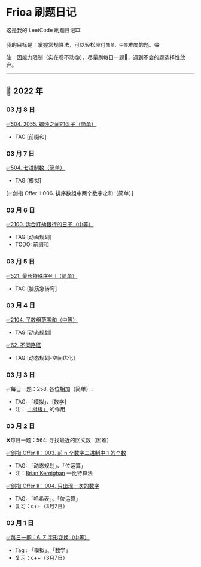 # Frioa 刷题日记
这是我的 LeetCode 刷题日记🎞

我的目标是：掌握常规算法，可以轻松应付`简单、中等`难度的题。😁

注：因能力限制（实在卷不动😱），尽量刷每日一题🤣，遇到不会的题选择性放弃。


*** 

## 📅 2022 年

### 03 月 8 日
[✅504. 2055. 蜡烛之间的盘子（简单）](https://juejin.cn/post/7072708728684249119/)
- TAG [前缀和]

### 03 月 7 日
[✅504. 七进制数（简单）](https://juejin.cn/post/7072140317079633934/)
- TAG [模拟]

[✅剑指 Offer II 006. 排序数组中两个数字之和（简单）]

### 03 月 6 日
[✅2100. 适合打劫银行的日子（中等）](https://juejin.cn/post/7071819446796599304/)
- TAG [动画规划]
- TODO: 前缀和

### 03 月 5 日
[✅521. 最长特殊序列 Ⅰ（简单）](https://juejin.cn/post/7071478535503740965/)
- TAG [脑筋急转弯]

### 03 月 4 日
[✅2104. 子数组范围和（中等）](https://juejin.cn/post/7071239216054665230/) 
- TAG [动态规划]

[✅62. 不同路径]()
- TAG [动态规划-空间优化]

### 03 月 3 日
✅每日一题：258. 各位相加（简单）:
- TAG: 「模拟」、[数学]
- 注： [「树根」](https://zh.wikipedia.org/wiki/數根) 的作用

### 03 月 2 日
❌每日一题：564. 寻找最近的回文数（困难）

[✅剑指 Offer II：003. 前 n 个数字二进制中 1 的个数](https://github.com/Frioa/Frioa_LeetCode/blob/master/%E5%89%91%E6%8C%87II/1-10/003.%20%E5%89%8D%20n%20%E4%B8%AA%E6%95%B0%E5%AD%97%E4%BA%8C%E8%BF%9B%E5%88%B6%E4%B8%AD%201%20%E7%9A%84%E4%B8%AA%E6%95%B0.md)

- TAG: 「动态规划」、「位运算」
- 注：[Brian Kernighan](https://github.com/Frioa/Frioa_LeetCode/blob/master/%E5%89%91%E6%8C%87II/1-10/003.%20%E5%89%8D%20n%20%E4%B8%AA%E6%95%B0%E5%AD%97%E4%BA%8C%E8%BF%9B%E5%88%B6%E4%B8%AD%201%20%E7%9A%84%E4%B8%AA%E6%95%B0.md) 一比特算法

[✅剑指 Offer II：004. 只出现一次的数字](https://github.com/Frioa/Frioa_LeetCode/blob/master/%E5%89%91%E6%8C%87II/1-10/004.%20%E5%8F%AA%E5%87%BA%E7%8E%B0%E4%B8%80%E6%AC%A1%E7%9A%84%E6%95%B0%E5%AD%97.md)
- TAG: 「哈希表」、「位运算」
- 复习：c++（3月7日）

### 03 月 1 日
[✅每日一题：6. Z 字形变换（中等）](https://github.com/Frioa/Frioa_LeetCode/blob/master/leetcode/1-1000/1-100/1-10/6.%20Z%20%E5%AD%97%E5%BD%A2%E5%8F%98%E6%8D%A2%EF%BC%88%E4%B8%AD%E7%AD%89%EF%BC%89.md)
- Tag : 「模拟」、「数学」
- 复习：c++（3月7日）

